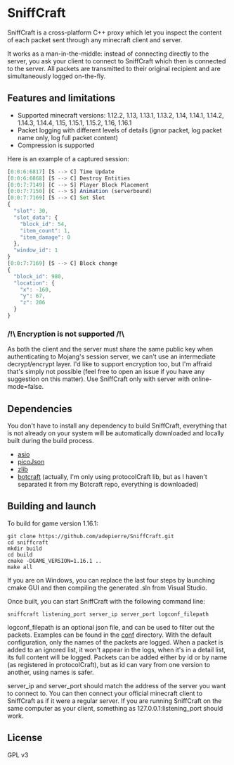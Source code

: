 
# SniffCraft

SniffCraft is a cross-platform C++ proxy which let you inspect the content of each packet sent through any minecraft client and server. 

It works as a man-in-the-middle: instead of connecting directly to the server, you ask your client to connect to SniffCraft which then is connected to the server. All packets are transmitted to their original recipient and are simultaneously logged on-the-fly.

## Features and limitations

- Supported minecraft versions: 1.12.2, 1.13, 1.13.1, 1.13.2, 1.14, 1.14.1, 1.14.2, 1.14.3, 1.14.4, 1.15, 1.15.1, 1.15.2, 1.16, 1.16.1
- Packet logging with different levels of details (ignor packet, log packet name only, log full packet content)
- Compression is supported

Here is an example of a captured session:
```javascript
[0:0:6:6817] [S --> C] Time Update
[0:0:6:6868] [S --> C] Destroy Entities
[0:0:7:7149] [C --> S] Player Block Placement
[0:0:7:7150] [C --> S] Animation (serverbound)
[0:0:7:7169] [S --> C] Set Slot
{
  "slot": 30,
  "slot_data": {
    "block_id": 54,
    "item_count": 1,
    "item_damage": 0
  },
  "window_id": 1
}
[0:0:7:7169] [S --> C] Block change
{
  "block_id": 980,
  "location": {
    "x": -160,
    "y": 67,
    "z": 206
  }
}
```


### /!\ Encryption is not supported /!\

As both the client and the server must share the same public key when authenticating to Mojang's session server, we can't use an intermediate decrypt/encrypt layer. I'd like to support encryption too, but I'm affraid that's simply not possible (feel free to open an issue if you have any suggestion on this matter). Use SniffCraft only with server with online-mode=false.

## Dependencies

You don't have to install any dependency to build SniffCraft, everything that is not already on your system will be automatically downloaded and locally built during the build process.

- [asio](https://think-async.com/Asio/)
- [picoJson](https://github.com/kazuho/picojson)
- [zlib](https://github.com/madler/zlib)
- [botcraft](https://github.com/adepierre/botcraft) (actually, I'm only using protocolCraft lib, but as I haven't separated it from my Botcraft repo, everything is downloaded)

## Building and launch

To build for game version 1.16.1:
```
git clone https://github.com/adepierre/SniffCraft.git
cd sniffcraft
mkdir build
cd build
cmake -DGAME_VERSION=1.16.1 ..
make all
```

If you are on Windows, you can replace the last four steps by launching cmake GUI and then compiling the generated .sln from Visual Studio.

Once built, you can start SniffCraft with the following command line:

```
sniffcraft listening_port server_ip server_port logconf_filepath
```

logconf_filepath is an optional json file, and can be used to filter out the packets. Examples can be found in the [conf](conf/) directory. With the default configuration, only the names of the packets are logged. When a packet is added to an ignored list, it won't appear in the logs, when it's in a detail list, its full content will be logged. Packets can be added either by id or by name (as registered in protocolCraft), but as id can vary from one version to another, using names is safer.

server_ip and server_port should match the address of the server you want to connect to. You can then connect your official minecraft client to SniffCraft as if it were a regular server. If you are running SniffCraft on the same computer as your client, something as 127.0.0.1:listening_port should work.

## License

GPL v3
